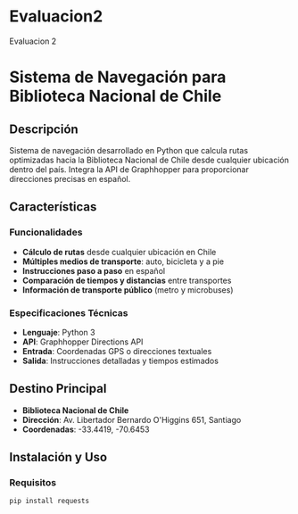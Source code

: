 # Evaluacion2
Evaluacion 2

# Sistema de Navegación para Biblioteca Nacional de Chile

## Descripción

Sistema de navegación desarrollado en Python que calcula rutas optimizadas hacia la Biblioteca Nacional de Chile desde cualquier ubicación dentro del país. Integra la API de Graphhopper para proporcionar direcciones precisas en español.

## Características

### Funcionalidades
- **Cálculo de rutas** desde cualquier ubicación en Chile
- **Múltiples medios de transporte**: auto, bicicleta y a pie
- **Instrucciones paso a paso** en español
- **Comparación de tiempos y distancias** entre transportes
- **Información de transporte público** (metro y microbuses)

### Especificaciones Técnicas
- **Lenguaje**: Python 3
- **API**: Graphhopper Directions API
- **Entrada**: Coordenadas GPS o direcciones textuales
- **Salida**: Instrucciones detalladas y tiempos estimados

## Destino Principal
- **Biblioteca Nacional de Chile**
- **Dirección**: Av. Libertador Bernardo O'Higgins 651, Santiago
- **Coordenadas**: -33.4419, -70.6453

## Instalación y Uso

### Requisitos
```bash
pip install requests
